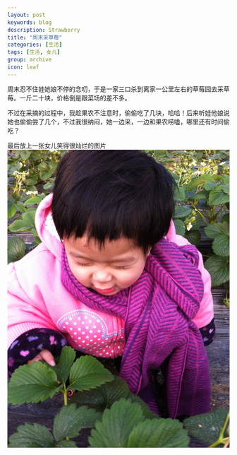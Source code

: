 ```yaml
---
layout: post
keywords: blog
description: Strawberry
title: "周末采草莓"
categories: [生活]
tags: [生活, 女儿]
group: archive
icon: leaf
---
```


周末忍不住娃她娘不停的念叨，于是一家三口杀到离家一公里左右的草莓园去采草莓。一斤二十块，价格倒是跟菜场的差不多。

不过在采摘的过程中，我趁果农不注意时，偷偷吃了几块，哈哈！后来听娃他娘说她也偷偷尝了几个，不过我很纳闷，她一边采，一边和果农唠嗑，哪里还有时间偷吃？


最后放上一张女儿笑得很灿烂的图片
![app_profilier](/image/post/caomei.jpg)

